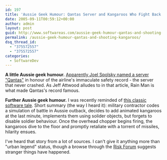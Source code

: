 ```yaml
---
id: 197
title: 'Aussie Geek Humour: Qantas Server and Kangaroos Who Fight Back'
date: 2005-09-11T00:59:12+00:00
author: admin
layout: post
guid: http://www.softwareas.com/aussie-geek-humour-qantas-and-shooting-kangaroos
permalink: /aussie-geek-humour-qantas-and-shooting-kangaroos/
dsq_thread_id:
  - "375572557"
  - "375572557"
categories:
  - SoftwareDev
---
```

**A little Aussie geek humour.** [Apparently Joel Spolsky  named a server "Qantas"](http://www.codinghorror.com/blog/archives/000383.html) in honour of the airline's immaculate safety record - the server that never crashed. As Jeff Attwood alludes to in that article, Rain Man is what made Qantas's record famous.

**Further Aussie geek humour.** I was recently reminded of <a href="http://www.netfunny.com/rhf/jokes/99/Jun/caution.html">this classic software tale</a>. Short summary (the way I heard it): military contractor codes a simulation of battle in Aussie outback, decides to add animated kangaroos at the last minute, implements them using solider objects, but forgets to disable soldier behaviour. Once the overhead chopper begins firing, the kangaroos dive to the floor and promptly retaliate with a torrent of missiles, hilarity ensues.

I've heard that story from a lot of sources. I can't give it anything more than "urban legend" status, though a browse through the [Risk Forum](http://catless.ncl.ac.uk/Risks) suggests stranger things have happened.
